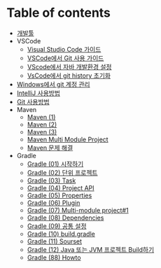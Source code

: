 # Table of contents

* [개발툴](README.md)
* VSCode
  * [Visual Studio Code 가이드](visual-studio-code-1.md)
  * [VSCode에서 Git 사용 가이드](vscode-git.md)
  * [VScode에서 자바 개발환경 설정](vscode-for-java.md)
  * [VsCode에서 git history 초기화](vscode-git-history.md)
* [Windows에서 git 계정 관리](windows-git.md)
* [IntelliJ 사용방법](intellij.md)
* [Git 사용방법](git.md)
* Maven
  * [Maven (1)](maven-01.md)
  * [Maven (2)](maven-02.md)
  * [Maven (3)](maven-03.md)
  * [Maven Multi Module Project](maven-04.md)
  * [Maven 문제 해결](maven-05.md)
* Gradle
  * [Gradle (01) 시작하기](gradle-01-start.md)
  * [Gradle (02) 단위 프로젝트](gradle-02-single-project.md)
  * [Gradle (03) Task ](gradle-03-task.md)
  * [Gradle (04) Project API ](gradle-04-project-api.md)
  * [Gradle (05) Properties](gradle-05-properties.md)
  * [Gradle (06) Plugin ](gradle-06-plugin.md)
  * [Gradle (07) Multi-module project#1 ](gradle-08-multi-module-project.md)
  * [Gradle (08) Dependencies](gradle-08-dependencies.md)
  * [Gradle (09) 공통 설정 ](gradle-09-common-config.md)
  * [Gradle (10) build.gradle](gradle-10-build-gradle.md)
  * [Gradle (11) Sourset](gradle-11-source-set.md)
  * [Gradle (12) Java 또는 JVM 프로젝트 Build하기 ](gradle-12-build.md)
  * [Gradle (88) Howto](gradle-88-how-to.md)

